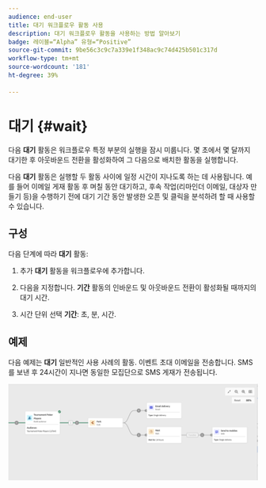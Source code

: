 ```yaml
---
audience: end-user
title: 대기 워크플로우 활동 사용
description: 대기 워크플로우 활동을 사용하는 방법 알아보기
badge: 레이블=“Alpha” 유형=“Positive”
source-git-commit: 9be56c3c9c7a339e1f348ac9c74d425b501c317d
workflow-type: tm+mt
source-wordcount: '181'
ht-degree: 39%

---
```



# 대기 {#wait}

다음 **대기** 활동은 워크플로우 특정 부분의 실행을 잠시 미룹니다. 몇 초에서 몇 달까지 대기한 후 아웃바운드 전환을 활성화하여 그 다음으로 배치한 활동을 실행합니다.

다음 **대기** 활동은 실행할 두 활동 사이에 일정 시간이 지나도록 하는 데 사용됩니다. 예를 들어 이메일 게재 활동 후 며칠 동안 대기하고, 후속 작업(리마인더 이메일, 대상자 만들기 등)을 수행하기 전에 대기 기간 동안 발생한 오픈 및 클릭을 분석하려 할 때 사용할 수 있습니다.

## 구성

다음 단계에 따라 **대기** 활동:

1. 추가 **대기** 활동을 워크플로우에 추가합니다.

1. 다음을 지정합니다. **기간** 활동의 인바운드 및 아웃바운드 전환이 활성화될 때까지의 대기 시간.

1. 시간 단위 선택 **기간**: 초, 분, 시간.

## 예제

다음 예제는 **대기** 일반적인 사용 사례의 활동. 이벤트 초대 이메일을 전송합니다. SMS를 보낸 후 24시간이 지나면 동일한 모집단으로 SMS 게재가 전송됩니다.

![](../assets/workflow-wait-example.png)
